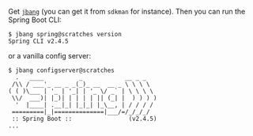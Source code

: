 Get [`jbang`](https://jbang.dev) (you can get it from `sdkman` for instance). Then you can run the Spring Boot CLI:

```
$ jbang spring@scratches version
Spring CLI v2.4.5
```

or a vanilla config server:

```
$ jbang configserver@scratches
  .   ____          _            __ _ _
 /\\ / ___'_ __ _ _(_)_ __  __ _ \ \ \ \
( ( )\___ | '_ | '_| | '_ \/ _` | \ \ \ \
 \\/  ___)| |_)| | | | | || (_| |  ) ) ) )
  '  |____| .__|_| |_|_| |_\__, | / / / /
 =========|_|==============|___/=/_/_/_/
 :: Spring Boot ::                (v2.4.5)
...
```